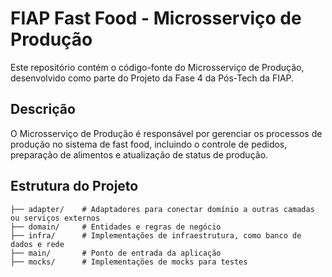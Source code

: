 # FIAP Fast Food - Microsserviço de Produção

Este repositório contém o código-fonte do Microsserviço de Produção, desenvolvido como parte do Projeto da Fase 4 da Pós-Tech da FIAP.

## Descrição

O Microsserviço de Produção é responsável por gerenciar os processos de produção no sistema de fast food, incluindo o controle de pedidos, preparação de alimentos e atualização de status de produção.

## Estrutura do Projeto

```plaintext
├── adapter/    # Adaptadores para conectar domínio a outras camadas ou serviços externos
├── domain/     # Entidades e regras de negócio
├── infra/      # Implementações de infraestrutura, como banco de dados e rede
├── main/       # Ponto de entrada da aplicação
├── mocks/      # Implementações de mocks para testes
